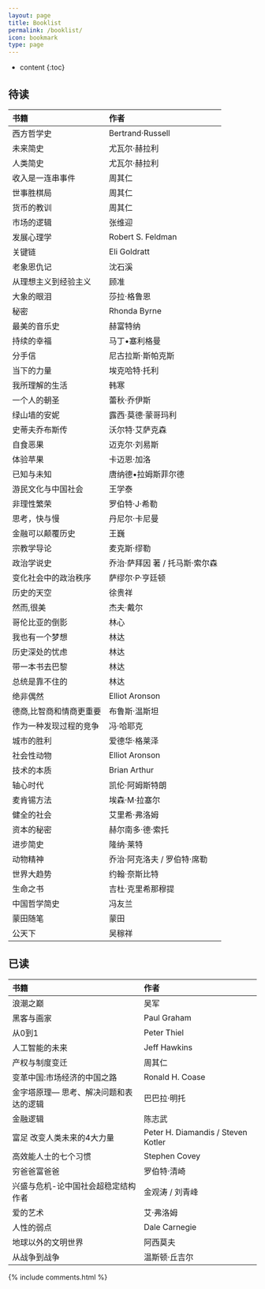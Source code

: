 ```yaml
---
layout: page
title: Booklist
permalink: /booklist/
icon: bookmark
type: page
---
```


* content
{:toc}



## 待读

|书籍|作者|
|:--|:--|
|西方哲学史|Bertrand·Russell |
|未来简史|尤瓦尔·赫拉利|
|人类简史|尤瓦尔·赫拉利|
|收入是一连串事件|周其仁|
|世事胜棋局|周其仁|
|货币的教训|周其仁|
|市场的逻辑|张维迎|
|发展心理学|Robert S. Feldman|
|关键链|Eli Goldratt|
|老象恩仇记|沈石溪|
|从理想主义到经验主义|顾准|
|大象的眼泪|莎拉·格鲁恩|
|秘密|Rhonda Byrne|
|最美的音乐史|赫富特纳|
|持续的幸福|马丁•塞利格曼|
|分手信|尼古拉斯·斯帕克斯|
|当下的力量|埃克哈特·托利|
|我所理解的生活|韩寒|
|一个人的朝圣|蕾秋·乔伊斯 |
|绿山墙的安妮|露西·莫德·蒙哥玛利 |
|史蒂夫乔布斯传|沃尔特·艾萨克森 |
|自食恶果|迈克尔·刘易斯 |
|体验苹果|卡迈恩·加洛 |
|已知与未知| 唐纳德•拉姆斯菲尔德|
|游民文化与中国社会|王学泰 |
|非理性繁荣|罗伯特·J·希勒 |
|思考，快与慢|丹尼尔·卡尼曼 |
|金融可以颠覆历史|王巍|
|宗教学导论|麦克斯·缪勒 |
|政治学说史| 乔治·萨拜因 著 /  托马斯·索尔森|
|变化社会中的政治秩序|萨缪尔·P·亨廷顿 |
|历史的天空|徐贵祥|
|然而,很美|杰夫·戴尔 |
|哥伦比亚的倒影|林心|
|我也有一个梦想|林达|
|历史深处的忧虑|林达|
|带一本书去巴黎|林达|
|总统是靠不住的|林达|
|绝非偶然| Elliot Aronson |
|德商,比智商和情商更重要|布鲁斯·温斯坦|
|作为一种发现过程的竞争|冯·哈耶克 |
|城市的胜利| 爱德华·格莱泽 |
|社会性动物| Elliot Aronson |
|技术的本质|Brian Arthur|
|轴心时代| 凯伦·阿姆斯特朗 |
|麦肯锡方法| 埃森·M·拉塞尔 |
|健全的社会|艾里希·弗洛姆 |
|资本的秘密|赫尔南多·德·索托 |
|进步简史|隆纳·莱特 |
|动物精神|乔治·阿克洛夫 / 罗伯特·席勒 |
|世界大趋势|约翰·奈斯比特|
|生命之书|吉杜·克里希那穆提 |
|中国哲学简史|冯友兰|
|蒙田随笔| 蒙田 |
|公天下|吴稼祥|

## 已读

|书籍|作者|
|:--|:--|
|浪潮之巅|吴军|
|黑客与画家|Paul Graham|
|从0到1|Peter Thiel|
|人工智能的未来| Jeff Hawkins|
|产权与制度变迁|周其仁|
|变革中国:市场经济的中国之路|Ronald H. Coase|
|金字塔原理— 思考、解决问题和表达的逻辑|巴巴拉·明托 |
|金融逻辑|陈志武|
|富足 改变人类未来的4大力量|Peter H. Diamandis / Steven Kotler|
|高效能人士的七个习惯|Stephen Covey|
|穷爸爸富爸爸|罗伯特·清崎|
|兴盛与危机-论中国社会超稳定结构作者|金观涛 / 刘青峰|
|爱的艺术|艾·弗洛姆 |
|人性的弱点|Dale Carnegie|
|地球以外的文明世界|阿西莫夫|
|从战争到战争|温斯顿·丘吉尔|

{% include comments.html %}